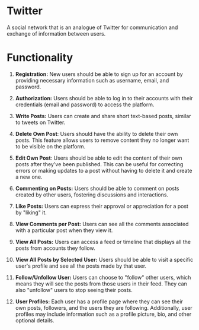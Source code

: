 # Twitter
A social network that is an analogue of Twitter for communication and exchange of information between users.

# Functionality

1. **Registration:** New users should be able to sign up for an account by providing necessary information such as username, email, and password.
   
2. **Authorization:** Users should be able to log in to their accounts with their credentials (email and password) to access the platform.

3. **Write Posts:** Users can create and share short text-based posts, similar to tweets on Twitter.

4. **Delete Own Post**: Users should have the ability to delete their own posts. This feature allows users to remove content they no longer want to be visible on the platform. 

5. **Edit Own Post**: Users should be able to edit the content of their own posts after they've been published. This can be useful for correcting errors or making updates to a post without having to delete it and create a new one.
6. **Commenting on Posts:** Users should be able to comment on posts created by other users, fostering discussions and interactions.

7. **Like Posts:** Users can express their approval or appreciation for a post by "liking" it. 

8. **View Comments per Post:** Users can see all the comments associated with a particular post when they view it. 

9. **View All Posts:** Users can access a feed or timeline that displays all the posts from accounts they follow. 

 10. **View All Posts by Selected User:** Users should be able to visit a specific user's profile and see all the posts made by that user.

 11. **Follow/Unfollow User:** Users can choose to "follow" other users, which means they will see the posts from those users in their feed. They can also "unfollow" users to stop seeing their posts.

 12. **User Profiles:** Each user has a profile page where they can see their own posts, followers, and the users they are following. Additionally, user profiles may include information such as a profile picture, bio, and other optional details.
  

